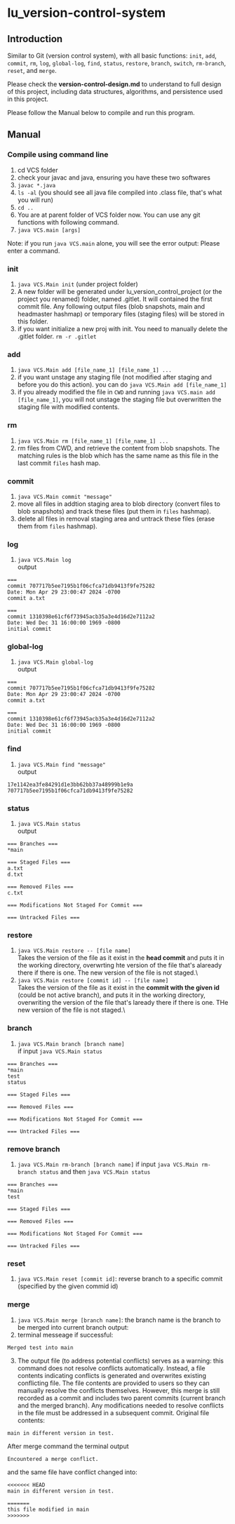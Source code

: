 # lu_version-control-system

## Introduction
Similar to Git (version control system), with all basic functions: `init`, `add`, `commit`, `rm`, `log`, `global-log`, `find`, `status`, `restore`, `branch`, `switch`, `rm-branch`, `reset`, and `merge`.

Please check the **version-control-design.md** to understand to full design of this project, including data structures, algorithms, and persistence used in this project. 

Please follow the Manual below to compile and run this program.

## Manual

### Compile using command line
1. cd VCS folder
2. check your javac and java, ensuring you have these two softwares
3. `javac *.java` 
4. `ls -al` 
(you should see all java file compiled into .class file, that's what you will run)
4. `cd ..`
5. You are at parent folder of VCS folder now. You can use any git functions with following command.
6. `java VCS.main [args]`

Note: if you run `java VCS.main` alone, you will see the error output:
Please enter a command.

### init
1. `java VCS.Main init` (under project folder)
2. A new folder will be generated under lu_version_control_project (or the project you renamed) folder, named .gitlet. It will contained the first commit file. Any following output files (blob snapshots, main and headmaster hashmap) or temporary files (staging files) will be stored in this folder. 
3. if you want initialize a new proj with init. You need to manually delete the .gitlet folder. 
`rm -r .gitlet`

### add
1. `java VCS.Main add [file_name_1] [file_name_1] ...`
2. if you want unstage any staging file (not modified after staging and before you do this action). you can do `java VCS.Main add [file_name_1]`
3. if you already modified the file in `CWD` and running `java VCS.main add [file_name_1]`, you will not unstage the staging file but overwritten the staging file with modified contents. 

### rm
1. `java VCS.Main rm [file_name_1] [file_name_1] ...`
2. rm files from CWD, and retrieve the content from blob snapshots. The matching rules is the blob which has the same name as this file in the last commit `files` hash map. 

### commit 
1. `java VCS.Main commit "message"`
2. move all files in addtion staging area to blob directory (convert files to blob snapshots) and track these files (put them in `files` hashmap). 
3. delete all files in removal staging area and untrack these files (erase them from `files` hashmap).

### log
1. `java VCS.Main log`\
output
```
===
commit 707717b5ee7195b1f06cfca71db9413f9fe75282
Date: Mon Apr 29 23:00:47 2024 -0700
commit a.txt

===
commit 1310398e61cf6f73945acb35a3e4d16d2e7112a2
Date: Wed Dec 31 16:00:00 1969 -0800
initial commit
```

### global-log
1. `java VCS.Main global-log`\
output
```
===
commit 707717b5ee7195b1f06cfca71db9413f9fe75282
Date: Mon Apr 29 23:00:47 2024 -0700
commit a.txt

===
commit 1310398e61cf6f73945acb35a3e4d16d2e7112a2
Date: Wed Dec 31 16:00:00 1969 -0800
initial commit
```

### find
1. `java VCS.Main find "message"`\
output
```
17e1142ea3fe84291d1e3bb62bb37a48999b1e9a
707717b5ee7195b1f06cfca71db9413f9fe75282
```

### status
1. `java VCS.Main status`\
output
```
=== Branches ===
*main

=== Staged Files ===
a.txt
d.txt

=== Removed Files ===
c.txt

=== Modifications Not Staged For Commit ===

=== Untracked Files ===
```

### restore
1. `java VCS.Main restore -- [file name]`\
Takes the version of the file as it exist in the **head commit** and puts it in the working directory, overwrting hte version of the file that's alaready there if there is one. The new version of the file is not staged.\
2. `java VCS.Main restore [commit id] -- [file name]`\
Takes the version of the file as it exist in the **commit with the given id** (could be not active branch), and puts it in the working directory, overwriting the version of the file that's laready there if there is one. THe new version of the file is not staged.\ 

### branch
1. `java VCS.Main branch [branch name]`\
if input `java VCS.Main status`
```
=== Branches ===
*main
test
status

=== Staged Files ===

=== Removed Files ===

=== Modifications Not Staged For Commit ===

=== Untracked Files ===
```

### remove branch
1. `java VCS.Main rm-branch [branch name]`
if input `java VCS.Main rm-branch status` and then `java VCS.Main status`
```
=== Branches ===
*main
test

=== Staged Files ===

=== Removed Files ===

=== Modifications Not Staged For Commit ===

=== Untracked Files ===
```

### reset
1. `java VCS.Main reset [commit id]`: reverse branch to a specific commit (specified by the given commid id)

### merge
1. `java VCS.Main merge [branch name]`: the branch name is the branch to be merged into current branch
output:  
1. terminal messeage if successful: 
```
Merged test into main
```
3. The output file (to address potential conflicts) serves as a warning: this command does not resolve conflicts automatically. Instead, a file contents indicating conflicts is generated and overwrites existing conflicting file. The file contents are provided to users so they can manually resolve the conflicts themselves. However, this merge is still recorded as a commit and includes two parent commits (current branch and the merged branch). Any modifications needed to resolve conflicts in the file must be addressed in a subsequent commit.
Original file contents:
```
main in different version in test. 
```
After merge command the terminal output
```
Encountered a merge conflict.
```
and the same file have conflict changed into:

```
<<<<<<< HEAD
main in different version in test. 

=======
this file modified in main
>>>>>>>
```